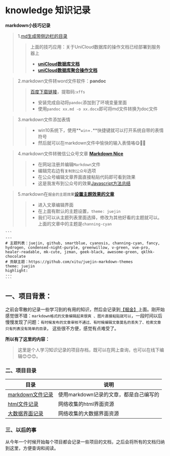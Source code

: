 # knowledge 知识记录

**markdown小技巧记录**

> 1.[md生成带侧边栏的目录][md生成带侧边栏的目录]
>>上面的技巧应用：关于UniCloud数据库的操作文档已经部署到服务器上
>> * [**uniCloud数据库文档**][unicloud]
>> * [**uniCloud数据库聚合操作文档**][unicloud_aggregate]

> 2.markdown文件转word文件软件：**pandoc** 
>> [百度下载链接][pandoc-baidu]，提取码:`xffs`
>> * 安装完成自动将`pandoc`添加到了环境变量里面
>> * 使用`pandoc xx.md -o xx.docx`即可将md文件转换为doc文件

> 3.markdown文件添加表情
>> * win10系统下，使用**`win`+`.`**快捷键就可以打开系统自带的表情符号
>> * 然后就可以在markdown文件中愉快的输入表情咯😋🤩👏

> 4.markdown文件转微信公众号文章 [**Markdown Nice**][Markdown_Nice]
>> * 在网站注册并编辑`Markdown`文件
>> * 编辑完右边有`复制到公众号`选项
>> * 在公众号编辑文章界面直接粘贴代码即可看到效果
>> * 这是我发布到公众号的效果[Javascript方法总结][markdown_weichat]

> 5.markdown在`掘金的主题效果`[**设置主题效果的文章**][markdown_juejin]
>> * 进入文章编辑界面
>> * 在上面有默认的主题设置，`theme: juejin`
>> * 我们可以从主题列表里面选择，修改为其他好看的主题就可以。上面的文章中的主题是`channing-cyan`

    ```
    ---
    # 主题列表：juejin, github, smartblue, cyanosis, channing-cyan, fancy, hydrogen, condensed-night-purple, greenwillow, v-green, vue-pro, healer-readable, mk-cute, jzman, geek-black, awesome-green, qklhk-chocolate
    # 贡献主题：https://github.com/xitu/juejin-markdown-themes
    theme: juejin
    highlight:
    ---
    ```

## 一、项目背景：

之前会零散的记录一些学习到的有用的知识，然后会记录到[【掘金】][juejin]上面。刚开始感觉很不错：`markdown格式的文章编辑起来很爽
、图片直接粘贴就可以`，一段时间以后慢慢发现了问题：`有时候发布的文章审核不通过、有时候编辑文章莫名的丢失了、检索文章只有列表没有简单的目录`，
这些很不方便，感觉有点难受了。

**所以有了这里的内容：**
>这里是个人学习知识记录的项目存档，既可以在网上查询，也可以在线下编辑😊😊😊。

### 二、项目目录

|   目录		|       说明					|
|------------|------------|
|   [markdown文件记录][markdown]	| 使用markdown记录的文章，都是自己编写的		|
|   [html文件记录][html]	|  网络收集的html界面资源		|
|   [大数据界面记录][bigdata]	| 网络收集的大数据界面资源		|

### 三、以后的事
从今年一个时候开始每个项目都会记录一些项目的文档，之后会将所有的文档归纳到这里，方便查询和阅读。


[html]:html
[bigdata]:bigdata
[markdown]:markdown
[Markdown_Nice]:https://www.mdnice.com/
[md生成带侧边栏的目录]:markdown/md生成带侧边栏的目录.md
[juejin]:https://juejin.cn/user/782508011296295
[markdown_juejin]:https://juejin.cn/post/6901833426182078471
[pandoc-baidu]:https://pan.baidu.com/s/1XZEXSCbHqolSwLmFr9SxYA
[unicloud]:https://zhaoyj.work/markdown/unicloud/README.html#1
[markdown_weichat]:https://mp.weixin.qq.com/s/h61B97ATYZ00Sdt8XbTE_g
[unicloud_aggregate]:https://zhaoyj.work/markdown/unicloud_aggregate/README.html#1
